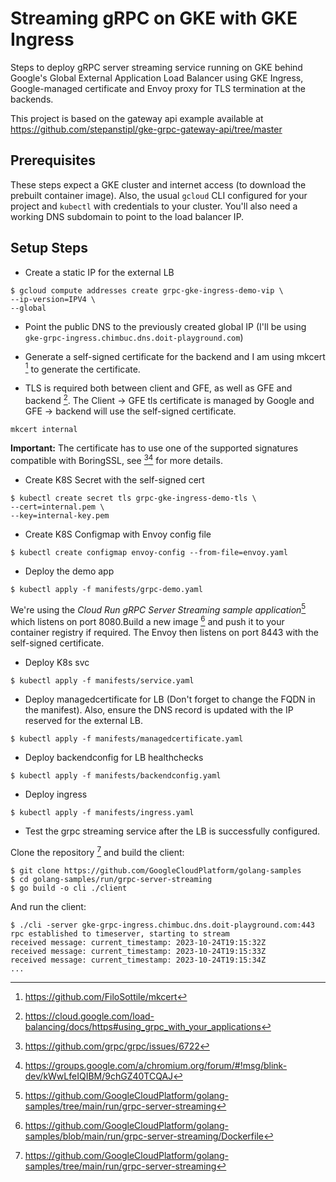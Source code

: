 # Streaming gRPC on GKE with GKE Ingress

Steps to deploy gRPC server streaming service running on GKE behind Google's Global External Application Load Balancer using GKE Ingress, Google-managed certificate and Envoy proxy for TLS termination at the backends.

This project is based on the gateway api example available at https://github.com/stepanstipl/gke-grpc-gateway-api/tree/master

## Prerequisites

These steps expect a GKE cluster and internet access (to download the prebuilt container image). Also, the usual `gcloud` CLI configured for your project and `kubectl` with credentials to your cluster. You'll also need a working DNS subdomain to point to the load balancer IP.

## Setup Steps

- Create a static IP for the external LB
```shell
$ gcloud compute addresses create grpc-gke-ingress-demo-vip \
--ip-version=IPV4 \
--global
```

- Point the public DNS to the previously created global IP (I'll be
using `gke-grpc-ingress.chimbuc.dns.doit-playground.com`)

- Generate a self-signed certificate for the backend and I am using mkcert [^1] to generate the certificate. 
- TLS is required both between client and GFE, as well as GFE and backend [^2]. The Client -> GFE tls certificate is managed by Google and GFE -> backend will use the self-signed certificate.

```shell
mkcert internal
```

**Important:** The certificate has to use one of the supported signatures compatible with BoringSSL, see [^3][^4] for more details. 

- Create K8S Secret with the self-signed cert
```shell
$ kubectl create secret tls grpc-gke-ingress-demo-tls \
--cert=internal.pem \
--key=internal-key.pem
```

- Create K8S Configmap with Envoy config file
```shell
$ kubectl create configmap envoy-config --from-file=envoy.yaml
```

- Deploy the demo app
```shell
$ kubectl apply -f manifests/grpc-demo.yaml
```

We're using the *Cloud Run gRPC Server Streaming sample application*[^5] which listens on port 8080.Build a new image [^6] and push it to your container registry if required.
The Envoy then listens on port 8443 with the self-signed certificate.

- Deploy K8s svc
```shell
$ kubectl apply -f manifests/service.yaml
```

- Deploy managedcertificate for LB (Don't forget to change the FQDN in the manifest). Also, ensure the DNS record is updated with the IP reserved for the external LB.
```shell
$ kubectl apply -f manifests/managedcertificate.yaml
```

- Deploy backendconfig for LB healthchecks
```shell
$ kubectl apply -f manifests/backendconfig.yaml
```

- Deploy ingress
```shell
$ kubectl apply -f manifests/ingress.yaml
```

- Test the grpc streaming service after the LB is successfully configured.

Clone the repository [^5] and build the client:
```shell
$ git clone https://github.com/GoogleCloudPlatform/golang-samples
$ cd golang-samples/run/grpc-server-streaming
$ go build -o cli ./client
```

And run the client:
```shell
$ ./cli -server gke-grpc-ingress.chimbuc.dns.doit-playground.com:443
rpc established to timeserver, starting to stream
received message: current_timestamp: 2023-10-24T19:15:32Z
received message: current_timestamp: 2023-10-24T19:15:33Z
received message: current_timestamp: 2023-10-24T19:15:34Z
...
```


[^1]: https://github.com/FiloSottile/mkcert
[^2]: https://cloud.google.com/load-balancing/docs/https#using_grpc_with_your_applications
[^3]: https://github.com/grpc/grpc/issues/6722
[^4]: https://groups.google.com/a/chromium.org/forum/#!msg/blink-dev/kWwLfeIQIBM/9chGZ40TCQAJ
[^5]: https://github.com/GoogleCloudPlatform/golang-samples/tree/main/run/grpc-server-streaming
[^6]: https://github.com/GoogleCloudPlatform/golang-samples/blob/main/run/grpc-server-streaming/Dockerfile
